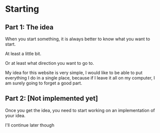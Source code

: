 # Starting

## Part 1: The idea

When you start something, it is always better to know what you want to start.

At least a little bit.

Or at least what direction you want to go to.

My idea for this website is very simple, I would like to be able to put everything I do in a single place, because if I leave it all on my computer, I am surely going to forget a good part. 


## Part 2: [Not implemented yet]

Once you get the idea, you need to start working on an implementation of your idea.

I'll continue later though
